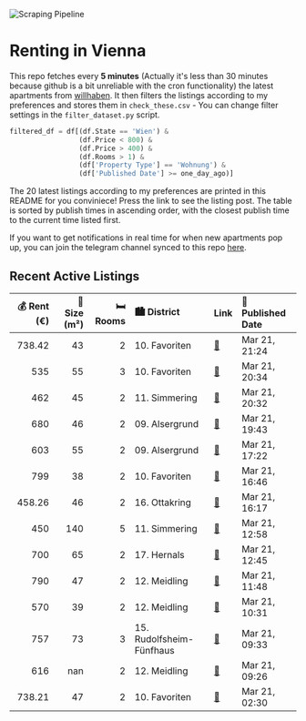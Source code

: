 ![Scraping Pipeline](https://github.com/AthomsG/renting-in-vienna/actions/workflows/run_pipeline.yml/badge.svg)


# Renting in Vienna

This repo fetches every **5 minutes** (Actually it's less than 30 minutes because github is a bit unreliable with the cron functionality) the latest apartments from [willhaben](https://www.willhaben.at/).
It then filters the listings according to my preferences and stores them in `check_these.csv` - You can change filter settings in the `filter_dataset.py` script.

```python
filtered_df = df[(df.State == 'Wien') & 
                 (df.Price < 800) &
                 (df.Price > 400) &
                 (df.Rooms > 1) &
                 (df['Property Type'] == 'Wohnung') &
                 (df['Published Date'] >= one_day_ago)]
```

The 20 latest listings according to my preferences are printed in this README for you conviniece! Press the link to see the listing post.
The table is sorted by publish times in ascending order, with the closest publish time to the current time listed first.

If you want to get notifications in real time for when new apartments pop up, you can join the telegram channel synced to this repo [here](https://t.me/+1HPAYOf5BSsyNTlk).

## Recent Active Listings

|   💰 Rent (€) |   📏 Size (m²) |   🛏️ Rooms | 🏙️ District              | Link                                                                                                                                                                                                                                                                                                                      | 📅 Published Date   |
|-------------:|--------------:|-----------:|:-------------------------|:--------------------------------------------------------------------------------------------------------------------------------------------------------------------------------------------------------------------------------------------------------------------------------------------------------------------------|:-------------------|
|       738.42 |            43 |          2 | 10. Favoriten            | [🔗](https://www.willhaben.at/iad/immobilien/d/mietwohnungen/wien/wien-1100-favoriten/perfekte-studentenwohnung-oder-2er-wg.-wie-erstbezug%21-super-wohnung-f%C3%BCr-p%C3%A4rchen.-1983479882/)                                                                                                                            | Mar 21, 21:24      |
|       535    |            55 |          3 | 10. Favoriten            | [🔗](https://www.willhaben.at/iad/immobilien/d/mietwohnungen/wien/wien-1100-favoriten/gemeinde-wohnung-vormerkschein-nr:-31.03.2025-776001728/)                                                                                                                                                                            | Mar 21, 20:34      |
|       462    |            45 |          2 | 11. Simmering            | [🔗](https://www.willhaben.at/iad/immobilien/d/mietwohnungen/wien/wien-1110-simmering/gemeidewohnug-direktvergabe-1429603546/)                                                                                                                                                                                             | Mar 21, 20:32      |
|       680    |            46 |          2 | 09. Alsergrund           | [🔗](https://www.willhaben.at/iad/immobilien/d/mietwohnungen/wien/wien-1090-alsergrund/provisionsfreie-m%C3%B6blierte-46-m%C2%B2-single-altbauwohnung-befristet-auf-3-jahre-1201476125/)                                                                                                                                   | Mar 21, 19:43      |
|       603    |            55 |          2 | 09. Alsergrund           | [🔗](https://www.willhaben.at/iad/immobilien/d/mietwohnungen/wien/wien-1090-alsergrund/1090:-55m%C2%B2-altbau-befr.-603---%3B-hwb-1552-489782661/)                                                                                                                                                                         | Mar 21, 17:22      |
|       799    |            38 |          2 | 10. Favoriten            | [🔗](https://www.willhaben.at/iad/immobilien/d/mietwohnungen/wien/wien-1100-favoriten/1100-wien---wohnen-am-erlachpark---6ter-liftstock---garagenplatz-inklusive-1331806037/)                                                                                                                                              | Mar 21, 16:46      |
|       458.26 |            46 |          2 | 16. Ottakring            | [🔗](https://www.willhaben.at/iad/immobilien/d/mietwohnungen/wien/wien-1160-ottakring/gemeindewohnung-1160-wien-wiener-wohnticket-erforderlich%21-2021986358/)                                                                                                                                                             | Mar 21, 16:17      |
|       450    |           140 |          5 | 11. Simmering            | [🔗](https://www.willhaben.at/iad/immobilien/d/mietwohnungen/wien/wien-1110-simmering/ein-helles-zimmer-mit-direktem-terrassenzugang-in-7-zimmer-studenten-wohngemeinschaft-mit-5-schlafzimmern-22-m%C2%B2-terrasse-f%C3%BCr-studentinnen-wg-geeignet-%281-k%C3%BCche-2-badezimmer-und-2-wcs%29-ab-1.-april-2-1746791727/) | Mar 21, 12:58      |
|       700    |            65 |          2 | 17. Hernals              | [🔗](https://www.willhaben.at/iad/immobilien/d/mietwohnungen/wien/wien-1170-hernals/65m%C2%B2-gr%C3%BCnruhelage-in-neuwaldegg-1245061073/)                                                                                                                                                                                 | Mar 21, 12:45      |
|       790    |            47 |          2 | 12. Meidling             | [🔗](https://www.willhaben.at/iad/immobilien/d/mietwohnungen/wien/wien-1120-meidling/wohnquartier-wildgarten---familienfreundliches-wohnen-auf-der-sonnenseite-wiens-direkt-am-rosenh%C3%BCgel-1126709749/)                                                                                                                | Mar 21, 11:48      |
|       570    |            39 |          2 | 12. Meidling             | [🔗](https://www.willhaben.at/iad/immobilien/d/mietwohnungen/wien/wien-1120-meidling/wohnung-in-top-lage-mit-garten%21-1622656867/)                                                                                                                                                                                        | Mar 21, 10:31      |
|       757    |            73 |          3 | 15. Rudolfsheim-Fünfhaus | [🔗](https://www.willhaben.at/iad/immobilien/d/mietwohnungen/wien/wien-1150-rudolfsheim-f%C3%BCnfhaus/bitte-keine-anfragen-mehr%21%21%21-suche-nachmieter%2Ain-f%C3%BCr-3zimmer-im-15.-bezirk-1955537941/)                                                                                                                 | Mar 21, 09:33      |
|       616    |           nan |          2 | 12. Meidling             | [🔗](https://www.willhaben.at/iad/immobilien/d/mietwohnungen/wien/wien-1120-meidling/sensationelle-garconniere-in-wien-altmannsdorf-1860133618/)                                                                                                                                                                           | Mar 21, 09:26      |
|       738.21 |            47 |          2 | 10. Favoriten            | [🔗](https://www.willhaben.at/iad/immobilien/d/mietwohnungen/wien/wien-1100-favoriten/wunderbare-2-zimmer-wohnung-mit-balkon-in-gr%C3%BCnruhelage-u-1-kurpark-oberlaa-n%C3%A4he-1393330499/)                                                                                                                               | Mar 21, 02:30      |
